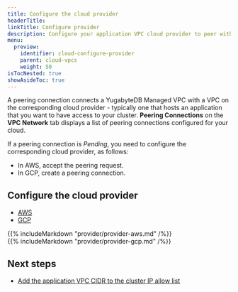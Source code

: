 ```yaml
---
title: Configure the cloud provider
headerTitle:
linkTitle: Configure provider
description: Configure your application VPC cloud provider to peer with your VPCs.
menu:
  preview:
    identifier: cloud-configure-provider
    parent: cloud-vpcs
    weight: 50
isTocNested: true
showAsideToc: true
---
```


A peering connection connects a YugabyteDB Managed VPC with a VPC on the corresponding cloud provider - typically one that hosts an application that you want to have access to your cluster. **Peering Connections** on the **VPC Network** tab displays a list of peering connections configured for your cloud.

If a peering connection is _Pending_, you need to configure the corresponding cloud provider, as follows:

- In AWS, accept the peering request.
- In GCP, create a peering connection.

## Configure the cloud provider

<ul class="nav nav-tabs nav-tabs-yb">
  <li >
    <a href="#provider-aws" class="nav-link active" id="provider-aws-tab" data-toggle="tab" role="tab" aria-controls="provider-aws" aria-selected="true">
      <i class="fab fa-aws" aria-hidden="true"></i>
      AWS
    </a>
  </li>
  <li>
    <a href="#provider-gcp" class="nav-link" id="provider-gcp-tab" data-toggle="tab" role="tab" aria-controls="provider-gcp" aria-selected="false">
      <i class="fab fa-google" aria-hidden="true"></i>
      GCP
    </a>
  </li>
</ul>

<div class="tab-content">
  <div id="provider-aws" class="tab-pane fade show active" role="tabpanel" aria-labelledby="provider-aws-tab">
    {{% includeMarkdown "provider/provider-aws.md" /%}}
  </div>
  <div id="provider-gcp" class="tab-pane fade" role="tabpanel" aria-labelledby="provider-gcp-tab">
    {{% includeMarkdown "provider/provider-gcp.md" /%}}
  </div>
</div>

## Next steps

- [Add the application VPC CIDR to the cluster IP allow list](../../../cloud-secure-clusters/add-connections/)
